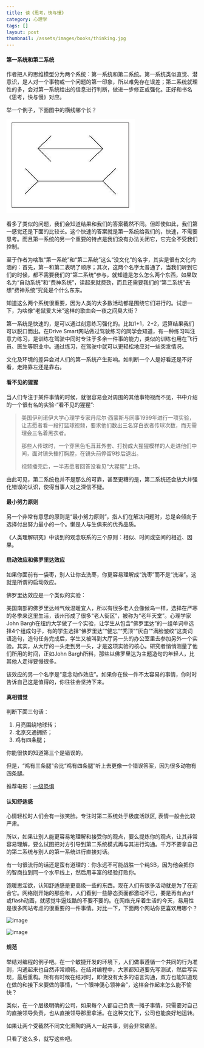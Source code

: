 ```yaml
---
title: 读《思考，快与慢》
category: 心理学  
tags: []  
layout: post  
thumbnail: /assets/images/books/thinking.jpg
---
```



#### 第一系统和第二系统

作者把人的思维模型分为两个系统：第一系统和第二系统。第一系统类似直觉、潜意识，是人对一个事物或一个问题的第一印象，所以难免存在误差；第二系统就理性的多，会对第一系统给出的信息进行判断，做进一步修正或强化。正好和书名《思考，快与慢》对应。

举一个例子，下面图中的横线哪个长？

![image](/assets/images/illusions.png)

看多了类似的问题，我们会知道结果和我们的答案截然不同。但即使如此，我们第一感觉还是下面的比较长。这个快速的答案就是第一系统给我们的，快速，不需要思考。而且第一系统的另一个重要的特点是我们没有办法关闭它，它完全不受我们控制。

至于作者为啥取“第一系统”和“第二系统”这么“没文化”的名字，其实是很有文化内涵的：首先，第一和第二表明了顺序；其次，这两个名字太普通了，当我们听到它们的时候，都不需要我们的“第二系统”参与，就知道是怎么怎么两个东西，如果取名为“自动系统”和“费神系统”，读起来就费劲，而且还需要我们的“第二系统”去想“费神系统”究竟是个什么东东。


知道这么两个系统很重要，因为人类的大多数活动都是围绕它们进行的。试想一下，为啥像“老鼠爱大米”这样的歌曲会一夜之间臭大街？


第一系统是快速的，是可以通过刻意练习强化的。比如1+1，2+2，运算结果我们可以脱口而出。在Drive Smart网站做过驾驶练习的同学会知道，有一种练习叫注意力练习，是训练在驾驶中同时专注于多余一件事的能力，类似的训练也用在飞行员、医生等职业中。通过练习，在驾驶中就可以更轻松地应对一些突发情况。


文化及环境的差异会对人们的第一系统产生影响。如判断一个人是好看还是不好看，走路靠左还是靠右。


#### 看不见的猩猩
当人们专注于某件事情的时候，就很容易会对周围的其他事物视而不见，书中介绍的一个很有名的实验-“看不见的猩猩”:


> 美国伊利诺伊大学心理学专家丹尼尔·西蒙斯与同事1999年进行一项实验，让志愿者看一段打篮球视频，要求他们数出三名穿白衣者传球次数，而无需理会三名着黑衣者。
> 
> 那些人传球时，一个穿黑色毛茸茸外套、打扮成大猩猩模样的人走进他们中间，面对镜头捶打胸膛，在镜头前停留9秒后退出。
>
>视频播完后，一半志愿者回答没看见“大猩猩”上场。


由此可见，第二系统也并不是那么的可靠，甚至更糟的是，第二系统还会放大并强化错误的认识，使得当事人对之深信不疑。


#### 最小努力原则

另一个非常有意思的原则是“最小努力原则”，指人们在解决问题时，总是会倾向于选择付出努力最小的一个。懒是人与生俱来的优秀品质。

《人类理解研究》中谈到的观念联系的三个原则：相似、时间或空间的相近、因果。


#### 启动效应和佛罗里达效应

如果你面前有一袋枣，别人让你去洗枣，你更容易理解成“洗枣”而不是“洗澡”。这就是所谓的启动效应。

佛罗里达效应是一个类似的实验：

美国南部的佛罗里达州气候温暖宜人，所以有很多老人会像候鸟一样，选择在严寒的冬季来这里生活，该州形成了很多“老人街区”，被称为“老年天堂”。心理学家John Bargh在纽约大学做了一个实验，让学生从包含“佛罗里达”的一组单词中选择4个组成句子，有的学生选择“佛罗里达”“健忘”“秃顶”“灰白”“满脸皱纹”这类词语造句，造句任务完成后，学生又被叫到大厅另一头的办公室里去参加另外一个实验。其实，从大厅的一头走到另一头，才是这项实验的核心。研究者悄悄测量了他们所用的时间，正如John Bargh所料，那些以佛罗里达为主题造句的年轻人，比其他人走得要慢很多。

该效应的另一个名字是“意念动作效应”。如果你在做一件不太容易的事情，你时时告诉自己这是值得的，你往往会坚持下来。



#### 真相错觉

判断下面三句话：

1. 月亮围绕地球转；
2. 北京交通拥挤；
3. 鸡有四条腿；

你能很快的知道第三个是错误的。

但是，“鸡有三条腿”会比“鸡有四条腿”听上去更像一个错误答案，因为很多动物有四条腿。


推荐电影：[一级恐惧](http://movie.douban.com/subject/1296217/)


#### 认知舒适感  

心情轻松时人们会有一张笑脸。专注时第二系统处于极度活跃区, 表情一般会比较严肃。

所以，如果让别人能更容易地理解和接受你的观点，要么提炼你的观点，让其非常容易理解，要么试图把对方引导到第二系统模式再与其进行沟通。千万不要拿自己的第二系统与别人的第一系统进行直接对话。

有一句很流行的话还是蛮有道理的：你永远不可能战胜一个纯SB，因为他会把你的智商拉到同一个水平线上，然后用丰富的经验打败你。

饱暖思淫欲，认知舒适感是更高级一些的东西。现在人们有很多活动就是为了在迎合它。网络刚开始的那些年，人们看到一些静态页面都激动不已，要是再有点gif或flash动画，就感觉牛逼炫酷的不要不要的。在网络充斥着生活的今天，易用性是很多网站考虑的很重要的一件事情。对比一下，下面两个网站你更喜欢用哪个？

![image](/assets/images/airbnb.png)


![image](/assets/images/xiecheng.png)

#### 规范

举结对编程的例子吧。在一个敏捷开发的环境下，人们做事遵循一个共同的行为准则，沟通起来也自然非常顺畅。在结对编程中，大家都知道要先写测试，然后写实现，最后重构。所有有时候在结对时，即使没有太多的语言沟通，双方也能知道现在做的和接下来要做的事情，“一个眼神便心领神会”，这样合作起来怎么能不愉快？

类似，在一个层级明确的公司，如果每个人都自己负责一摊子事情，只需要对自己的直接领导负责，也从直接领导那里拿活。在这种文化下，公司也能良好地运转。

如果让两个受截然不同文化熏陶的两人一起共事，则会非常痛苦。

只看了这么多，就写这些吧。
